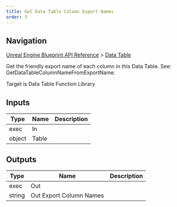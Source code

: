 ```yaml
---
title: Get Data Table Column Export Names
order: 3
---
```

## Navigation

[Unreal Engine Blueprint API Reference](https://dev.epicgames.com/documentation/en-us/unreal-engine/BlueprintAPI) > [Data Table](https://dev.epicgames.com/documentation/en-us/unreal-engine/BlueprintAPI/DataTable)

Get the friendly export name of each column in this Data Table.
See: GetDataTableColumnNameFromExportName.

Target is Data Table Function Library

## Inputs

| Type | Name | Description |
| --- | --- | --- |
| exec | In |  |
| object | Table |  |

## Outputs

| Type | Name | Description |
| --- | --- | --- |
| exec | Out |  |
| string | Out Export Column Names |  |
